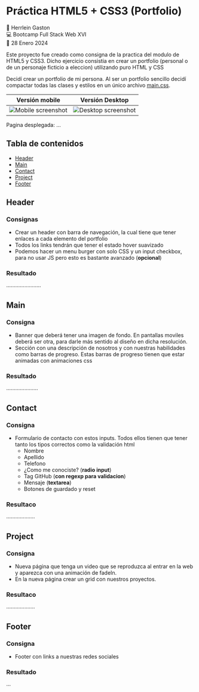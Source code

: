# Práctica HTML5 + CSS3 (Portfolio)

👤 Herrlein Gaston  
💻 Bootcamp Full Stack Web XVI  
📅 28 Enero 2024

Este proyecto fue creado como consigna de la practica del modulo de HTML5 y CSS3. Dicho ejercicio consistia en crear un portfolio (personal o de un personaje ficticio a eleccion) utilizando puro HTML y CSS

Decidí crear un portfolio de mi persona. Al ser un portfolio sencillo decidí compactar todas las clases y estilos en un único archivo [main.css](./main.css).

| Versión mobile          | Versión Desktop          |
| ----------------------- | ------------------------ |
| ![Mobile screenshot](/) | ![Desktop screenshot](/) |

Pagina desplegada: ...

## Tabla de contenidos

- [Header](#header)
- [Main](#main)
- [Contact](#contact)
- [Project](#project)
- [Footer](#footer)

## Header

### Consignas

- Crear un header con barra de navegación, la cual tiene que tener enlaces a cada elemento del portfolio
- Todos los links tendrán que tener el estado hover suavizado
- Podemos hacer un menu burger con solo CSS y un input checkbox, para no usar JS pero esto es bastante avanzado (**opcional**)

### Resultado

·······················

## Main

### Consigna

- Banner que deberá tener una imagen de fondo. En pantallas moviles deberá ser otra, para darle más sentido al diseño en dicha resolución.
- Sección con una descripción de nosotros y con nuestras habilidades como barras de progreso. Estas barras de progreso tienen que estar animadas con animaciones css

### Resultado

·····················

## Contact

### Consigna

- Formulario de contacto con estos inputs. Todos ellos tienen que tener tanto los tipos correctos como la validación html
  - Nombre
  - Apellido
  - Telefono
  - ¿Como me conociste? (**radio input**)
  - Tag GitHub (**con regexp para validacion**)
  - Mensaje (**textarea**)
  - Botones de guardado y reset

### Resultaco

···················

## Project

### Consigna

- Nueva página que tenga un video que se reproduzca al entrar en la web y aparezca con una animación de fadeIn.
- En la nueva página crear un grid con nuestros proyectos.

### Resultaco

···················

## Footer

### Consigna

- Footer con links a nuestras redes sociales

### Resultado

···
